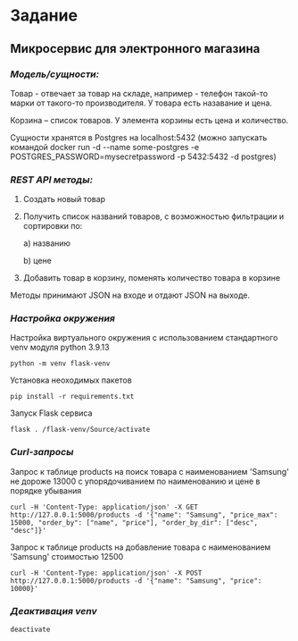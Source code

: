# **Задание**

## Микросервис для электронного магазина

### ***Модель/cущности:***

Товар - отвечает за товар на складе, например - телефон такой-то марки от такого-то производителя. У товара есть назавание и цена.

Корзина – список товаров. У элемента корзины есть цена и количество.

 
Сущности хранятся в Postgres на localhost:5432  (можно запускать командой docker run -d --name some-postgres -e POSTGRES_PASSWORD=mysecretpassword -p 5432:5432 -d postgres)

### ***REST API методы:***

1. Создать новый товар
2. Получить список названий товаров, с возможностью фильтрации и сортировки по:
    
    a) названию

    b) цене

3. Добавить товар в корзину, поменять количество товара в корзине

Методы принимают JSON на входе и отдают JSON на выходе.

### ***Настройка окружения***

Настройка виртуального окружения с использованием стандартного venv модуля python 3.9.13

```shell
python -m venv flask-venv
```

Установка неоходимых пакетов

```shell
pip install -r requirements.txt
```


Запуск Flask сервиса 

```shell
flask . /flask-venv/Source/activate
```

### ***Curl-запросы***

Запрос к таблице products на поиск товара с наименованием 'Samsung' не дороже 13000 с упорядочиванием по наименованию и цене в порядке убывания

```shell
curl -H 'Content-Type: application/json' -X GET http://127.0.0.1:5000/products -d '{"name": "Samsung", "price_max": 15000, "order_by": ["name", "price"], "order_by_dir": ["desc", "desc"]}'
```

Запрос к таблице products на добавление товара с наименованием 'Samsung' стоимостью 12500

```shell
curl -H 'Content-Type: application/json' -X POST http://127.0.0.1:5000/products -d '{"name": "Samsung", "price": 10000}'
```

### ***Деактивация venv***

```shell
deactivate
```


